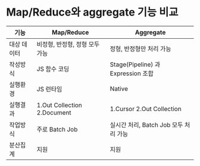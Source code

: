 # Map/Reduce와 aggregate 기능 비교
기능 | Map/Reduce | Aggregate
--- | --- | --- 
대상 데이터 | 비정형, 반정형, 정형 모두 가능 | 정형, 반정형만 처리 가능
작성방식 | JS 함수 코딩 | Stage(Pipeline) 과 Expression 조합
실행환경 | JS 런타임 | Native 
실행결과 | 1.Out Collection 2.Document | 1.Cursor 2.Out Collection
작업방식 | 주로 Batch Job | 실시간 처리, Batch Job 모두 처리 가능
분산집계 | 지원 | 지원
